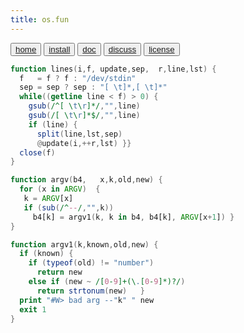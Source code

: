 ```yaml
---
title: os.fun
---
```


<button class="button button1"><a href=/fun/index>home</a></button>
<button class="button button2"><a href=/fun/INSTALL>install</a></button>
<button class="button button1"><a href=/fun/ABOUT>doc</a></button>
<button class="button button2"><a href=http://github.com/timm/fun/issues>discuss</a></button>
<button class="button button1"><a href=/fun/LICENSE>license</a></button>

```awk
function lines(i,f, update,sep,  r,line,lst) {
  f   = f ? f : "/dev/stdin"
  sep = sep ? sep : "[ \t]*,[ \t]*"
  while((getline line < f) > 0) {
    gsub(/^[ \t\r]*/,"",line)
    gsub(/[ \t\r]*$/,"",line)
    if (line) { 
      split(line,lst,sep)
      @update(i,++r,lst) }}
  close(f) 
} 
```


```awk
function argv(b4,   x,k,old,new) {
  for (x in ARGV)  {
   k = ARGV[x]
   if (sub(/^--/,"",k))  
     b4[k] = argv1(k, k in b4, b4[k], ARGV[x+1]) }
}
```


```awk
function argv1(k,known,old,new) {
  if (known) {
    if (typeof(old) != "number")
      return new
    else if (new ~ /[0-9]+(\.[0-9]*)?/)
      return strtonum(new)   }
  print "#W> bad arg --"k" " new
  exit 1 
}
```


